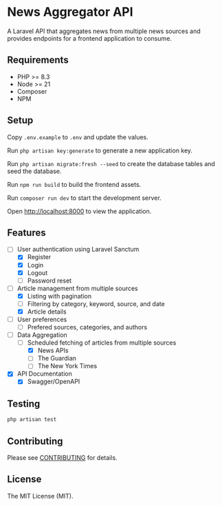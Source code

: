 # News Aggregator API

A Laravel API that aggregates news from multiple news sources and provides endpoints for a frontend application to
consume.

## Requirements

- PHP >= 8.3
- Node >= 21
- Composer
- NPM

## Setup

Copy `.env.example` to `.env` and update the values.

Run `php artisan key:generate` to generate a new application key.

Run `php artisan migrate:fresh --seed` to create the database tables and seed the database.

Run `npm run build` to build the frontend assets.

Run `composer run dev` to start the development server.

Open [http://localhost:8000](http://localhost:8000) to view the application.

## Features

- [ ] User authentication using Laravel Sanctum
    - [X] Register
    - [X] Login
    - [X] Logout
    - [ ] Password reset
- [ ] Article management from multiple sources
    - [X] Listing with pagination
    - [ ] Filtering by category, keyword, source, and date
    - [X] Article details
- [ ] User preferences
    - [ ] Prefered sources, categories, and authors
- [ ] Data Aggregation
    - [ ] Scheduled fetching of articles from multiple sources
        - [X] News APIs
        - [ ] The Guardian
        - [ ] The New York Times
- [X] API Documentation
    - [X] Swagger/OpenAPI

## Testing

```bash
php artisan test
```

## Contributing

Please see [CONTRIBUTING](CONTRIBUTING.md) for details.

## License

The MIT License (MIT).

